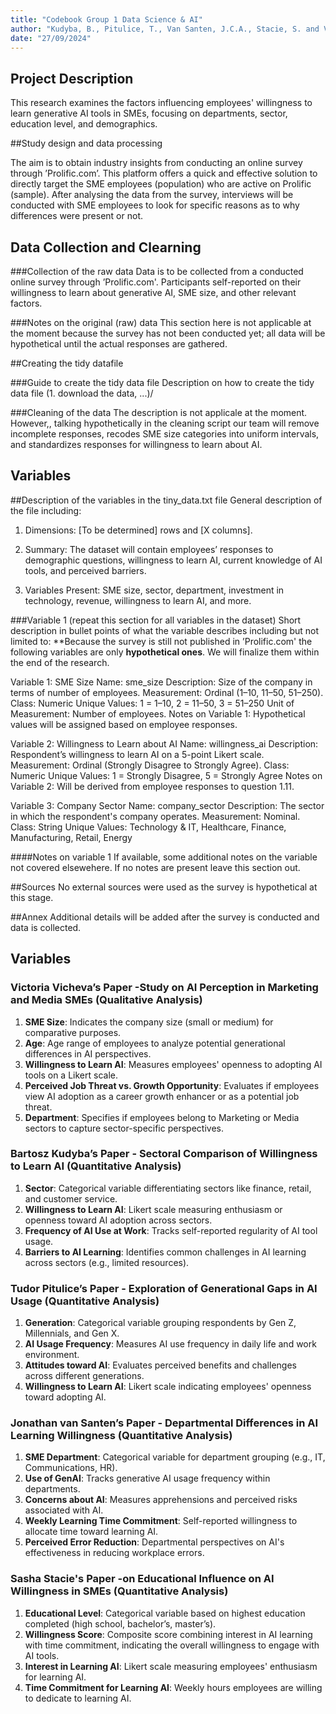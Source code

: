 ```yaml
---
title: "Codebook Group 1 Data Science & AI"
author: "Kudyba, B., Pitulice, T., Van Santen, J.C.A., Stacie, S. and Vicheva, V."
date: "27/09/2024"
---
```


## Project Description

This research examines the factors influencing employees' willingness to learn generative AI tools in SMEs, focusing on departments, sector, education level, and demographics.

##Study design and data processing

The aim is to obtain industry insights from conducting an online survey through
’Prolific.com’. This platform offers a quick and effective solution to directly target the SME employees (population)
who are active on Prolific (sample). After analysing the data from the survey, interviews will be conducted with SME
employees to look for specific reasons as to why differences were present or not.


## Data Collection and Clearning
###Collection of the raw data
Data is to be collected from a conducted online survey through ’Prolific.com'. Participants self-reported on their willingness to learn about generative AI, SME size, and other relevant factors.

###Notes on the original (raw) data 
This section here is not applicable at the moment because the survey has not been conducted yet; all data will be hypothetical until the actual responses are gathered.

##Creating the tidy datafile

###Guide to create the tidy data file
Description on how to create the tidy data file (1. download the data, ...)/

###Cleaning of the data
The description is not applicale at the moment. However,, talking hypothetically in the cleaning script our team will remove incomplete responses, recodes SME size categories into uniform intervals, and standardizes responses for willingness to learn about AI.

## Variables
##Description of the variables in the tiny_data.txt file
General description of the file including:
1. Dimensions: [To be determined] rows and [X columns].
   
2. Summary: The dataset will contain employees’ responses to demographic questions, willingness to learn AI, current knowledge of AI tools, and perceived barriers.
   
3. Variables Present: SME size, sector, department, investment in technology, revenue, willingness to learn AI, and more.


###Variable 1 (repeat this section for all variables in the dataset)
Short description in bullet points of what the variable describes including but not limited to:
**Because the survey is still not published in ’Prolific.com' the following variables are only **hypothetical ones**. We will finalize them within the end of the research. 

Variable 1: SME Size
Name: sme_size
Description: Size of the company in terms of number of employees.
Measurement: Ordinal (1–10, 11–50, 51–250).
Class: Numeric
Unique Values: 1 = 1–10, 2 = 11–50, 3 = 51–250
Unit of Measurement: Number of employees.
Notes on Variable 1:
Hypothetical values will be assigned based on employee responses.

Variable 2: Willingness to Learn about AI
Name: willingness_ai
Description: Respondent’s willingness to learn AI on a 5-point Likert scale.
Measurement: Ordinal (Strongly Disagree to Strongly Agree).
Class: Numeric
Unique Values: 1 = Strongly Disagree, 5 = Strongly Agree
Notes on Variable 2:
Will be derived from employee responses to question 1.11.

Variable 3: Company Sector
Name: company_sector
Description: The sector in which the respondent's company operates.
Measurement: Nominal.
Class: String
Unique Values: Technology & IT, Healthcare, Finance, Manufacturing, Retail, Energy

####Notes on variable 1
If available, some additional notes on the variable not covered elsewehere. If no notes are present leave this section out.

##Sources
No external sources were used as the survey is hypothetical at this stage.

##Annex
Additional details will be added after the survey is conducted and data is collected.
## Variables

### Victoria Vicheva’s Paper -Study on AI Perception in Marketing and Media SMEs (Qualitative Analysis)
1. **SME Size**: Indicates the company size (small or medium) for comparative purposes.
2. **Age**: Age range of employees to analyze potential generational differences in AI perspectives.
3. **Willingness to Learn AI**: Measures employees' openness to adopting AI tools on a Likert scale.
4. **Perceived Job Threat vs. Growth Opportunity**: Evaluates if employees view AI adoption as a career growth enhancer or as a potential job threat.
5. **Department**: Specifies if employees belong to Marketing or Media sectors to capture sector-specific perspectives.

### Bartosz Kudyba’s Paper - Sectoral Comparison of Willingness to Learn AI (Quantitative Analysis)
1. **Sector**: Categorical variable differentiating sectors like finance, retail, and customer service.
2. **Willingness to Learn AI**: Likert scale measuring enthusiasm or openness toward AI adoption across sectors.
3. **Frequency of AI Use at Work**: Tracks self-reported regularity of AI tool usage.
4. **Barriers to AI Learning**: Identifies common challenges in AI learning across sectors (e.g., limited resources).

### Tudor Pitulice’s Paper - Exploration of Generational Gaps in AI Usage (Quantitative Analysis)
1. **Generation**: Categorical variable grouping respondents by Gen Z, Millennials, and Gen X.
2. **AI Usage Frequency**: Measures AI use frequency in daily life and work environment.
3. **Attitudes toward AI**: Evaluates perceived benefits and challenges across different generations.
4. **Willingness to Learn AI**: Likert scale indicating employees' openness toward adopting AI.

### Jonathan van Santen’s Paper - Departmental Differences in AI Learning Willingness (Quantitative Analysis)
1. **SME Department**: Categorical variable for department grouping (e.g., IT, Communications, HR).
2. **Use of GenAI**: Tracks generative AI usage frequency within departments.
3. **Concerns about AI**: Measures apprehensions and perceived risks associated with AI.
4. **Weekly Learning Time Commitment**: Self-reported willingness to allocate time toward learning AI.
5. **Perceived Error Reduction**: Departmental perspectives on AI's effectiveness in reducing workplace errors.

### Sasha Stacie's Paper -on Educational Influence on AI Willingness in SMEs (Quantitative Analysis)
1. **Educational Level**: Categorical variable based on highest education completed (high school, bachelor’s, master’s).
2. **Willingness Score**: Composite score combining interest in AI learning with time commitment, indicating the overall willingness to engage with AI tools.
3. **Interest in Learning AI**: Likert scale measuring employees' enthusiasm for learning AI.
4. **Time Commitment for Learning AI**: Weekly hours employees are willing to dedicate to learning AI.
